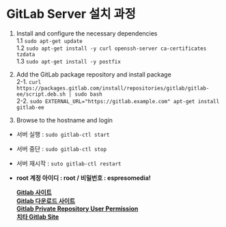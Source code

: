 # GitLab Server 설치 과정

1. Install and configure the necessary dependencies
<br>1.1 `sudo apt-get update`
<br>1.2 `sudo apt-get install -y curl openssh-server ca-certificates tzdata`
<br>1.3 `sudo apt-get install -y postfix`

2. Add the GitLab package repository and install package
<br> 2-1. `curl https://packages.gitlab.com/install/repositories/gitlab/gitlab-ee/script.deb.sh | sudo bash`
<br> 2-2. `sudo EXTERNAL_URL="https://gitlab.example.com" apt-get install gitlab-ee`

3.  Browse to the hostname and login

* 서버 실행 : `sudo gitlab-ctl start`
* 서버 중단 : `sudo gitlab-ctl stop`
* 서버 재시작 : `suto gitlab-ctl restart`
* **root 계정 아이디 : root / 비밀번호 : espresomedia!**

    [**Gitlab 사이트**](https://about.gitlab.com/)
    <br>
    [**Gitlab 다운로드 사이트**](https://about.gitlab.com/install/)
    <br>
    [**Gitlab Private Repository User Permission**](https://www.tutorialspoint.com/gitlab/gitlab_user_permissions.htm)
    <br>
    [**치타 Gitlab Site**](http:172.30.1.58)
